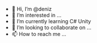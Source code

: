- 👋 Hi, I’m @deniz
- 👀 I’m interested in ...
- 🌱 I’m currently learning C# Unity
- 💞️ I’m looking to collaborate on ...
- 📫 How to reach me ... 

<!---
denoboi/denoboi is a ✨ special ✨ repository because its `README.md` (this file) appears on your GitHub profile.
You can click the Preview link to take a look at your changes.
--->
